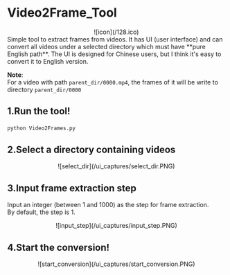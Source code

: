 # Video2Frame_Tool
<center>![icon](/128.ico)</center>  
Simple tool to extract frames from videos.   
It has UI (user interface) and can convert all videos under a selected directory which must have **pure English path**.  
The UI is designed for Chinese users, but I think it's easy to convert it to English version.  
  
**Note**:  
For a video with path `parent_dir/0000.mp4`, the frames of it will be write to directory `parent_dir/0000`
  
## 1.Run the tool!
```bash
python Video2Frames.py
```  

## 2.Select a directory containing videos
<center>![select_dir](/ui_captures/select_dir.PNG)</center>

## 3.Input frame extraction step
Input an integer (between 1 and 1000) as the step for frame extraction.  
By default, the step is 1.  
<center>![input_step](/ui_captures/input_step.PNG)</center>

## 4.Start the conversion!
<center>![start_conversion](/ui_captures/start_conversion.PNG)</center>
